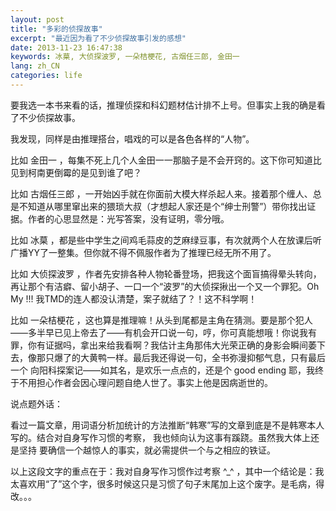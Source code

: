 ```yaml
---
layout: post
title: "多彩的侦探故事"
excerpt: "最近因为看了不少侦探故事引发的感想"
date: 2013-11-23 16:47:38
keywords: 冰菒, 大侦探波罗, 一朵桔梗花, 古烟任三郎, 金田一
lang: zh_CN
categories: life
---
```

要我选一本书来看的话，推理侦探和科幻题材估计排不上号。但事实上我的确是看了不少侦探故事。

我发现，同样是由推理搭台，唱戏的可以是各色各样的“人物”。

比如 金田一 ，每集不死上几个人金田一一那脑子是不会开窍的。这下你可知道比见到柯南更倒霉的是见到谁了吧？

比如 古烟任三郎 ，一开始凶手就在你面前大模大样杀起人来。接着那个缠人、总是不知道从哪里窜出来的猥琐大叔（才想起人家还是个“绅士刑警”）带你找出证据。作者的心思显然是：光写答案，没有证明，零分哦。

比如 冰菒 ，都是些中学生之间鸡毛蒜皮的芝麻绿豆事，有次就两个人在放课后听广播YY了一整集。但你就不得不佩服作者为了推理已经无所不用了。

比如 大侦探波罗 ，作者先安排各种人物轮番登场，把我这个面盲搞得晕头转向，再让那个有洁癖、留小胡子、一口一个“波罗”的大侦探揪出一个又一个罪犯。Oh My !!! 我TMD的连人都没认清楚，案子就结了？！这不科学啊！

比如 一朵桔梗花 ，这也算是推理嘛！从头到尾都是主角在猜测。要是那个犯人——多半早已见上帝去了——有机会开口说一句，哼，你可真能想哦！你说我有罪，你有证据吗，拿出来给我看啊？我估计主角那伟大光荣正确的身影会瞬间萎下去，像那只爆了的大黄鸭一样。最后我还得说一句，全书弥漫抑郁气息，只有最后一个 向阳科探案记——如其名，是欢乐一点点的，还是个 good ending 耶，我终于不用担心作者会因心理问题自绝人世了。事实上他是因病逝世的。

说点题外话：

看过一篇文章，用词语分析加统计的方法推断“韩寒”写的文章到底是不是韩寒本人写的。结合对自身写作习惯的考察， 我也倾向认为这事有蹊跷。虽然我大体上还是坚持 要确信一个越惊人的事实，就必需提供一个与之相应的铁证。

以上这段文字的重点在于：我对自身写作习惯作过考察   ^_^ ，其中一个结论是：我太喜欢用“了”这个字，很多时候这只是习惯了句子末尾加上这个废字。是毛病，得改。。。